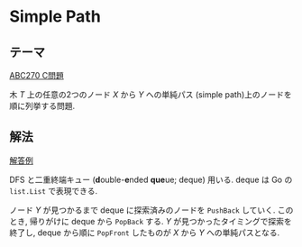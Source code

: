 # Simple Path

## テーマ

[ABC270 C問題](https://atcoder.jp/contests/abc270/tasks/abc270_c)

木 $T$ 上の任意の2つのノード $X$ から $Y$ への単純パス (simple path)上のノードを順に列挙する問題.

## 解法

[解答例](https://github.com/koki-algebra/go_algorithm/blob/main/atcoder/abc/270/C/main.go)

DFS と二重終端キュー (**d**ouble-**e**nded **que**ue; deque) 用いる. deque は Go の `list.List` で表現できる.

ノード $Y$ が見つかるまで deque に探索済みのノードを `PushBack` していく. このとき, 帰りがけに deque から `PopBack` する. $Y$ が見つかったタイミングで探索を終了し, deque から順に `PopFront` したものが $X$ から $Y$ への単純パスとなる.
